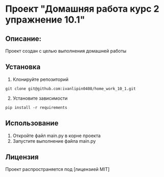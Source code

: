 # Проект "Домашняя работа курс 2 упражнение 10.1"

## Описание:

Проект создан с целью выполнения домашней работы

## Установка

1. Клонируйте репозиторий
```
git clone git@github.com:ivanlipin0408/home_work_10_1.git
```
2. Установите зависимости
```
pip install -r requirements
```
## Использование

1. Откройте файл main.py в корне проекта
2. Запустите выполнение файла main.py

## Лицензия

Проект распространяется под [лицензией MIT]